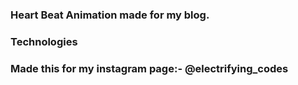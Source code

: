### Heart Beat Animation made for my blog.

### Technologies

### Made this for my instagram page:- @electrifying_codes
